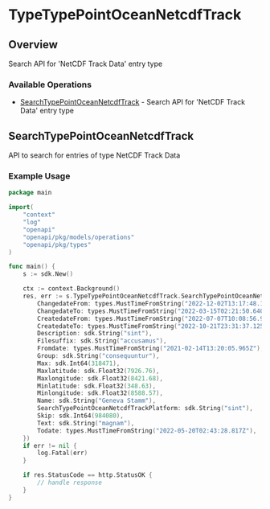 # TypeTypePointOceanNetcdfTrack

## Overview

Search API for 'NetCDF Track Data' entry type

### Available Operations

* [SearchTypePointOceanNetcdfTrack](#searchtypepointoceannetcdftrack) - Search API for 'NetCDF Track Data' entry type

## SearchTypePointOceanNetcdfTrack

API to search for entries of type NetCDF Track Data

### Example Usage

```go
package main

import(
	"context"
	"log"
	"openapi"
	"openapi/pkg/models/operations"
	"openapi/pkg/types"
)

func main() {
    s := sdk.New()

    ctx := context.Background()
    res, err := s.TypeTypePointOceanNetcdfTrack.SearchTypePointOceanNetcdfTrack(ctx, operations.SearchTypePointOceanNetcdfTrackRequest{
        ChangedateFrom: types.MustTimeFromString("2022-12-02T13:17:48.183Z"),
        ChangedateTo: types.MustTimeFromString("2022-03-15T02:21:50.640Z"),
        CreatedateFrom: types.MustTimeFromString("2022-07-07T10:08:56.987Z"),
        CreatedateTo: types.MustTimeFromString("2022-10-21T23:31:37.125Z"),
        Description: sdk.String("sint"),
        Filesuffix: sdk.String("accusamus"),
        Fromdate: types.MustTimeFromString("2021-02-14T13:20:05.965Z"),
        Group: sdk.String("consequuntur"),
        Max: sdk.Int64(318471),
        Maxlatitude: sdk.Float32(7926.76),
        Maxlongitude: sdk.Float32(8421.68),
        Minlatitude: sdk.Float32(348.63),
        Minlongitude: sdk.Float32(8588.57),
        Name: sdk.String("Geneva Stamm"),
        SearchTypePointOceanNetcdfTrackPlatform: sdk.String("sint"),
        Skip: sdk.Int64(984080),
        Text: sdk.String("magnam"),
        Todate: types.MustTimeFromString("2022-05-20T02:43:28.817Z"),
    })
    if err != nil {
        log.Fatal(err)
    }

    if res.StatusCode == http.StatusOK {
        // handle response
    }
}
```
